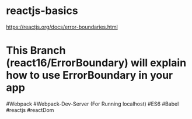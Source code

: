 # reactjs-basics
https://reactjs.org/docs/error-boundaries.html

# This Branch (react16/ErrorBoundary) will explain how to use ErrorBoundary in your app

#Webpack
#Webpack-Dev-Server (For Running localhost)
#ES6
#Babel
#reactjs
#reactDom
